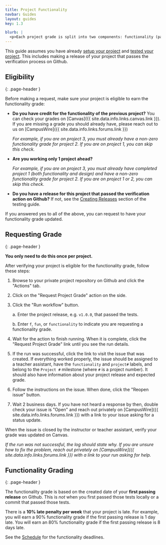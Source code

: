 ```yaml
---
title: Project Functionality
navbar: Guides
layout: guides
key: 1.3

blurb: |
  <p>Each project grade is split into two components: functionality (passing tests) and design (passing code review). This guide details both the process for getting credit for project functionality.</p>
---
```


This guide assumes you have already [setup your project](project-setup.html) and [tested your project](project-testing.html). This includes making a release of your project that passes the verification process on Github.

## Eligibility
{: .page-header }

Before making a request, make sure your project is eligible to earn the functionality grade:

  - **Do you have credit for the functionality of the previous project?** You can check your grades on [Canvas]({{ site.data.info.links.canvas.link }}). If you are missing a grade you should already have, please reach out to us on [CampusWire]({{ site.data.info.links.forums.link }})

      *For example, if you are on project 3, you must already have a non-zero functionality grade for project 2. If you are on project 1, you can skip this check.*

  - **Are you working only 1 project ahead?**

      *For example, if you are on project 3, you must already have completed project 1 (both functionality and design) and have a non-zero functionality grade for project 2. If you are on project 1 or 2, you can skip this check.*

  - **Do you have a release for this project that passed the verification action on Github?** If not, see the [Creating Releases](project-testing.html#creating-releases) section of the testing guide.

If you answered yes to all of the above, you can request to have your functionality grade updated.

## Requesting Grade
{: .page-header }

**You only need to do this once per project.**

After verifying your project is eligible for the functionality grade, follow these steps:

  1. Browse to your private project repository on Github and click the "Actions" tab.

  2. Click on the "Request Project Grade" action on the side.

  3. Click the "Run workflow" button.

      a. Enter the project release, e.g. `v1.0.0`, that passed the tests.

      b. Enter `f`, `fun`, or `functionality` to indicate you are requesting a functionality grade.

  4. Wait for the action to finish running. When it is complete, click the "Request Project Grade" link until you see the run details.

  5. If the run was successful, click the link to visit the issue that was created. If everything worked properly, the issue should be assigned to a teacher assistant, have the `functionality` and `project#` labels, and belong to the `Project #` milestone (where `#` is a project number). It should also have information about your project release and expected grade.

  6. Follow the instructions on the issue. When done, click the "Reopen issue" button.

  7. Wait 2 business days. If you have not heard a response by then, double check your issue is "Open" and reach out privately on [CampusWire]({{ site.data.info.links.forums.link }}) with a link to your issue asking for a status update.

When the issue is closed by the instructor or teacher assistant, verify your grade was updated on Canvas.

*If the run was not successful, the log should state why. If you are unsure how to fix the problem, reach out privately on [CampusWire]({{ site.data.info.links.forums.link }}) with a link to your run asking for help.*

## Functionality Grading
{: .page-header }

The functionality grade is based on the created date of your **first passing release** on Github. This is *not* when you first passed those tests locally or a commit that passed those tests.

There is a **10% late penalty per week** that your project is late. For example, you will earn a 90% functionality grade if the first passing release is 1 day late. You will earn an 80% functionality grade if the first passing release is 8 days late.

See the [Schedule](schedule.html) for the functionality deadlines.
